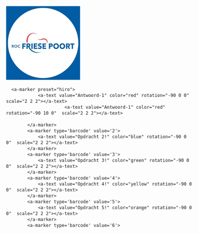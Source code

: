 <!DOCTYPE html>
<html>
    <script src="https://aframe.io/releases/1.3.0/aframe.min.js"></script>
    <!-- we import arjs version without NFT but with marker + location based support -->
    <script src="https://raw.githack.com/AR-js-org/AR.js/master/aframe/build/aframe-ar.js"></script>
    <body style="margin : 0px; overflow: hidden;">
        <a-scene embedded arjs="trackingMethod: best; debugUIEnabled: false; detectionMode: mono_and_matrix; matrixCodeType: 3x3;">
           <a-assets>
    <img id="my-image" src="picture.jpeg">
  </a-assets>

      <a-marker preset="hiro">
                <a-text value="Antwoord-1" color="red" rotation="-90 0 0"  scale="2 2 2"></a-text>
                          <a-text value="Antwoord-1" color="red" rotation="-90 10 0"  scale="2 2 2"></a-text>

            </a-marker>
            <a-marker type='barcode' value='2'>
                <a-text value="Opdracht 2!" color="blue" rotation="-90 0 0"  scale="2 2 2"></a-text>
            </a-marker>
            <a-marker type='barcode' value='3'>
                <a-text value="Opdracht 3!" color="green" rotation="-90 0 0"  scale="2 2 2"></a-text>
            </a-marker>
            <a-marker type='barcode' value='4'>
                <a-text value="Opdracht 4!" color="yellow" rotation="-90 0 0"  scale="2 2 2"></a-text>
            </a-marker>
            <a-marker type='barcode' value='5'>
                <a-text value="Opdracht 5!" color="orange" rotation="-90 0 0"  scale="2 2 2"></a-text>
            </a-marker>
            <a-marker type='barcode' value='6'>
  <a-image src="#my-image" rotation="-90 0 0"  scale="2 2 2"></a-image>
            </a-marker>
            <a-marker type='barcode' value='7'>
                <a-text value="Opdracht 7!" color="black" rotation="-90 0 0"  scale="2 2 2"></a-text>
        </a-marker>
        <a-entity camera></a-entity>
        </a-scene>
    </body>
</html>
